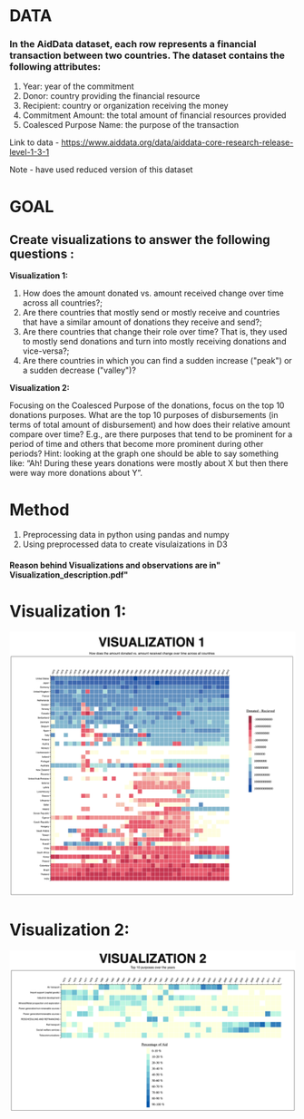 
# DATA



### In the AidData dataset, each row represents a financial transaction between two countries. The dataset contains the following attributes:
1. Year: year of the commitment
2. Donor: country providing the financial resource
3. Recipient: country or organization receiving the money
4. Commitment Amount: the total amount of financial resources provided
5. Coalesced Purpose Name: the purpose of the transaction


Link to data - https://www.aiddata.org/data/aiddata-core-research-release-level-1-3-1

Note - have used reduced version of this dataset

# GOAL

## Create visualizations to answer the following questions :

**Visualization 1:** 

1.  How does the amount donated vs. amount received change over time across all countries?; 
2.  Are there countries that mostly send or mostly receive and countries that have a similar amount of donations they receive and send?; 
3.  Are there countries that change their role over time? That is, they used to mostly send donations and turn into mostly receiving donations and vice-versa?; 
4.  Are there countries in which you can find a sudden increase ("peak") or a sudden decrease ("valley")?

**Visualization 2:** 

Focusing on the Coalesced Purpose of the donations, focus on the top 10 donations purposes. What are the top 10 purposes of disbursements (in terms of total amount of disbursement) and how does their relative amount compare over time? E.g., are there purposes that tend to be prominent for a period of time and others that become more prominent during other periods? Hint: looking at the graph one should be able to say something like: “Ah! During these years donations were mostly about X but then there were way more donations about Y”.



# Method

1. Preprocessing data in python using pandas and numpy
2. Using preprocessed data to create visulaizations in D3

#### Reason behind Visualizations and observations are in" Visualization_description.pdf"

# Visualization 1:

<img src="D3 Visualization/Que-1.png">

# Visualization 2:

<img src="D3 Visualization/Que-2.png">


```python

```
